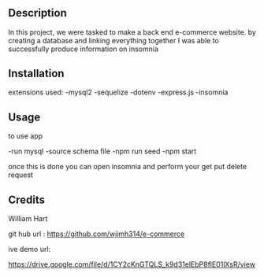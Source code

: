 # <E-commerce >

## Description

In this project, we were tasked to make a back end e-commerce website.
by creating a database and linking everything together I was able to successfully produce information on insomnia

## Installation

extensions used:
-mysql2
-sequelize
-dotenv
-express.js
-insomnia

## Usage

to use app

-run mysql
-source schema file
-npm run seed
-npm start

once this is done you can open insomnia and perform your get put delete request

## Credits

William Hart

git hub url : https://github.com/wjimh314/e-commerce

ive demo url:

https://drive.google.com/file/d/1CY2cKnGTQLS_k9d31elEbP8flE01lXsR/view
